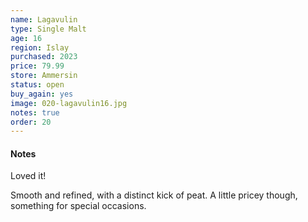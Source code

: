 ```yaml
---
name: Lagavulin
type: Single Malt
age: 16
region: Islay
purchased: 2023
price: 79.99
store: Ammersin
status: open
buy_again: yes
image: 020-lagavulin16.jpg
notes: true
order: 20
---
```


#### Notes

Loved it!

Smooth and refined, with a distinct kick of peat. A little pricey though, something for special occasions.
